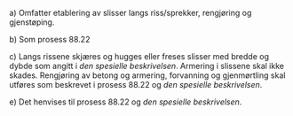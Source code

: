 a) Omfatter etablering av slisser langs riss/sprekker, rengjøring og gjenstøping.

b) Som prosess 88.22

c) Langs rissene skjæres og hugges eller freses slisser med bredde og dybde som angitt i *den spesielle beskrivelsen*. Armering i slissene skal ikke skades.
Rengjøring av betong og armering, forvanning og gjenmørtling skal utføres som beskrevet i prosess 88.22 og *den spesielle beskrivelsen*.

e) Det henvises til prosess 88.22 og *den spesielle beskrivelsen*.

